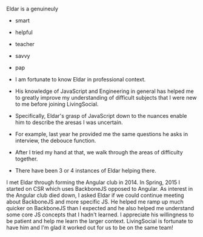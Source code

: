Eldar is a genuineuly

- smart
- helpful
- teacher
- savvy
- pap

- I am fortunate to know Eldar in professional context.
- His knowledge of JavaScript and Engineering in general has helped me to greatly improve my understanding of difficult subjects that I were new to me before joining LivingSocial.
- Specifically, Eldar's grasp of JavaScript down to the nuances enable him to describe the aresas I was uncertain.
- For example, last year he provided me the same questions he asks in interview, the debouce function.
- After I tried my hand at that, we walk through the areas of difficulty together.
- There have been 3 or 4 instances of Eldar helping there.


I met Eldar through forming the Angular club in 2014. In Spring, 2015 I started on CSR which uses BackboneJS opposed to Angular. As interest in the Angular club died down, I asked Eldar if we could continue meeting about BackboneJS and more specific JS.  He helped me ramp up much quicker on BackboneJS than I expected and he also helped me understand some core JS concepts that I hadn't learned. I appreciate his willingness to be patient and help me learn the larger context. LivingSocial is fortunate to have him and I'm glad it worked out for us to be on the same team!
